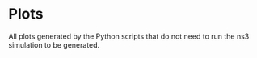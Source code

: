 # Plots

All plots generated by the Python scripts that do not need to run the ns3 simulation to be generated.